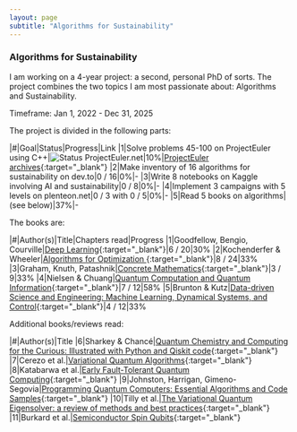 ```yaml
---
layout: page
subtitle: "Algorithms for Sustainability"
---
```


### Algorithms for Sustainability

I am working on a 4-year project: a second, personal PhD of sorts. The project combines the two topics I am most passionate about: Algorithms and Sustainability.

Timeframe: Jan 1, 2022 - Dec 31, 2025

The project is divided in the following parts:

|#|Goal|Status|Progress|Link
|1|Solve problems 45-100 on ProjectEuler using C++|![Status ProjectEuler.net](https://projecteuler.net/profile/haroldmeerwaldt.png)|10%|[ProjectEuler archives](https://projecteuler.net/archives){:target="_blank"}
|2|Make inventory of 16 algorithms for sustainability on dev.to|0 / 16|0%|-
|3|Write 8 notebooks on Kaggle involving AI and sustainability|0 / 8|0%|-
|4|Implement 3 campaigns with 5 levels on plenteon.net|0 / 3 with 0 / 5|0%|-
|5|Read 5 books on algorithms|(see below)|37%|-

The books are:

|#|Author(s)|Title|Chapters read|Progress
|1|Goodfellow, Bengio, Courville|[Deep Learning](http://www.worldcat.org/oclc/1039124561){:target="_blank"}|6 / 20|30%
|2|Kochenderfer & Wheeler|[Algorithms for Optimization ](http://www.worldcat.org/oclc/1105626979){:target="_blank"}|8 / 24|33%
|3|Graham, Knuth, Patashnik|[Concrete Mathematics](http://www.worldcat.org/oclc/1267922408){:target="_blank"}|3 / 9|33%
|4|Nielsen & Chuang|[Quantum Computation and Quantum Information](http://www.worldcat.org/oclc/1288064265){:target="_blank"}|7 / 12|58%
|5|Brunton & Kutz|[Data-driven Science and Engineering: Machine Learning, Dynamical Systems, and Control](http://www.worldcat.org/oclc/1249965770){:target="_blank"}|4 / 12|33%

Additional books/reviews read:

|#|Author(s)|Title
|6|Sharkey & Chancé|[Quantum Chemistry and Computing for the Curious: Illustrated with Python and Qiskit code](https://worldcat.org/title/1319198736){:target="_blank"}
|7|Cerezo et al.|[Variational Quantum Algorithms](https://arxiv.org/abs/2012.09265){:target="_blank"}
|8|Katabarwa et al.|[Early Fault-Tolerant Quantum Computing](https://arxiv.org/abs/2311.14814){:target="_blank"}
|9|Johnston, Harrigan, Gimeno-Segovia|[Programming Quantum Computers: Essential Algorithms and Code Samples](https://search.worldcat.org/title/1071962940){:target="_blank"}
|10|Tilly et al.|[The Variational Quantum Eigensolver: a review of methods and best practices](https://arxiv.org/abs/2111.05176){:target="_blank"}
|11|Burkard et al.|[Semiconductor Spin Qubits](https://arxiv.org/abs/2112.08863){:target="_blank"}